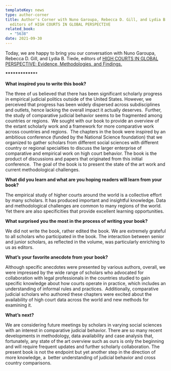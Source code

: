 ```yaml
---
templateKey: news
type: author-corner
title: Author's Corner with Nuno Garoupa, Rebecca D. Gill, and Lydia B. Tiede,
  editors of HIGH COURTS IN GLOBAL PERSPECTIVE
related_book:
  - "5638"
date: 2021-09-30
---
```

Today, we are happy to bring you our conversation with Nuno Garoupa, Rebecca D. Gill, and Lydia B. Tiede, editors of [HIGH COURTS IN GLOBAL PERSPECTIVE: Evidence, Methodologies, and Findings.](https://www.upress.virginia.edu/title/5638)

**\*\*\*\*\*\*\*\*\*\*\*\****

**What inspired you to write this book?**

The three of us believed that there has been significant scholarly progress in empirical judicial politics outside of the United States. However, we perceived that progress has been widely dispersed across subdisciplines and outlets, hence lacking the overall impact it actually deserves.  Further, the study of comparative judicial behavior seems to be fragmented among countries or regions.  We sought with our book to provide an overview of the extant scholarly work and a framework for more comparative work across countries and regions.  The chapters in the book were inspired by an ambitious conference (funded by the National Science foundation) that we organized to gather scholars from different social sciences with different country or regional specialties to discuss the larger enterprise of comparative and empirical work on high court behavior. The book is the product of discussions and papers that originated from this initial conference.  The goal of the book is to present the state of the art work and current methodological challenges. 

**What did you learn and what are you hoping readers will learn from your book?**

The empirical study of higher courts around the world is a collective effort by many scholars. It has produced important and insightful knowledge. Data and methodological challenges are common to many regions of the world. Yet there are also specificities that provide excellent learning opportunities. 

**What surprised you the most in the process of writing your book?**

We did not write the book, rather edited the book. We are extremely grateful to all scholars who participated in the book. The interaction between senior and junior scholars, as reflected in the volume, was particularly enriching to us as editors. 

**What’s your favorite anecdote from your book?**

Although specific anecdotes were presented by various authors, overall, we were impressed by the wide range of scholars who advocated for collaboration with legal professionals in the countries studied to gain specific knowledge about how courts operate in practice, which includes an understanding of informal rules and practices.  Additionally, comparative judicial scholars who authored these chapters were excited about the availability of high court data across the world and new methods for examining it. 

**What’s next?**

We are considering future meetings by scholars in varying social sciences with an interest in comparative judicial behavior. There are so many recent developments in methodology, data availability and case analysis that, fortunately, any state of the art overview such as ours is only the beginning and will require frequent updates and further scholarly collaboration. The present book is not the endpoint but yet another step in the direction of more knowledge, a  better understanding of judicial behavior and cross country comparisons.